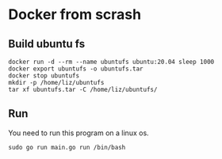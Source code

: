 Docker from scrash
===

## Build ubuntu fs

```
docker run -d --rm --name ubuntufs ubuntu:20.04 sleep 1000
docker export ubuntufs -o ubuntufs.tar
docker stop ubuntufs
mkdir -p /home/liz/ubuntufs
tar xf ubuntufs.tar -C /home/liz/ubuntufs/
```

## Run

You need to run this program on a linux os.

```
sudo go run main.go run /bin/bash
```
